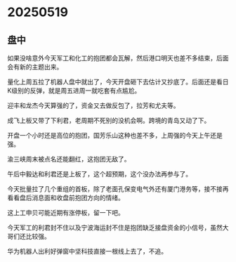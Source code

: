 # 20250519

## 盘中

如果没啥意外今天军工和化工的抱团都会瓦解，然后港口明天也差不多结束，后面会有新的主题出来。

量化上周五拉了机器人盘中就出了，今天开盘砸下去估计又抄底了。后面还是看日K级别的反弹，就是周五进周一就吃套有点尴尬。

迎丰和龙杰今天算强的了，资金又去做反包了，拉芳和尤夫等。

成飞上板又带了下利君，老周期不死别的没机会啊。跨境的青岛又动了下。

开盘一个小时还是高位的抱团，国芳乐山这种也差不多，上周强的今天上午还是强。

渝三峡周末被点名还能翻红，这抱团无敌了。

午后中毅达和利君还是上板了，这个超预期，这个没办法再参与了。

今天批量拉了几个重组的首板，除了老面孔保变电气外还有厦门港务等，接不接再看看盘后消息面和收盘前抱团方向的情绪。

这上工申贝可能近期有涨停板，留一下吧。

今天军工的利君封不住以及宁波海运封不住是抱团缺乏接盘资金的小信号，虽然大哥们还比较强。

华为机器人出利好弹窗中坚科技直接一根线上去了，不追。
